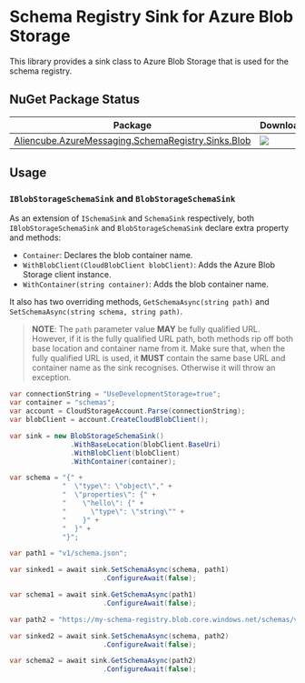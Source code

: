 # Schema Registry Sink for Azure Blob Storage #

This library provides a sink class to Azure Blob Storage that is used for the schema registry.


## NuGet Package Status ##

| Package | Download | Version|
|---|---|---|
| [Aliencube.AzureMessaging.SchemaRegistry.Sinks.Blob](https://www.nuget.org/packages/Aliencube.AzureMessaging.SchemaRegistry.Sinks.Blob/) | [![](https://img.shields.io/nuget/dt/Aliencube.AzureMessaging.SchemaRegistry.Sinks.Blob.svg)](https://www.nuget.org/packages/Aliencube.AzureMessaging.SchemaRegistry.Sinks.Blob/) | [![](https://img.shields.io/nuget/v/Aliencube.AzureMessaging.SchemaRegistry.Sinks.Blob.svg)](https://www.nuget.org/packages/Aliencube.AzureMessaging.SchemaRegistry.Sinks.Blob/) |


## Usage ##

### `IBlobStorageSchemaSink` and `BlobStorageSchemaSink` ###

As an extension of `ISchemaSink` and `SchemaSink` respectively, both `IBlobStorageSchemaSink` and `BlobStorageSchemaSink` declare extra property and methods:

* `Container`: Declares the blob container name.
* `WithBlobClient(CloudBlobClient blobClient)`: Adds the Azure Blob Storage client instance.
* `WithContainer(string container)`: Adds the blob container name.

It also has two overriding methods, `GetSchemaAsync(string path)` and `SetSchemaAsync(string schema, string path)`.

> **NOTE**: The `path` parameter value **MAY** be fully qualified URL. However, if it is the fully qualified URL path, both methods rip off both base location and container name from it. Make sure that, when the fully qualified URL is used, it **MUST** contain the same base URL and container name as the sink recognises. Otherwise it will throw an exception.

```csharp
var connectionString = "UseDevelopmentStorage=true";
var container = "schemas";
var account = CloudStorageAccount.Parse(connectionString);
var blobClient = account.CreateCloudBlobClient();

var sink = new BlobStorageSchemaSink()
               .WithBaseLocation(blobClient.BaseUri)
               .WithBlobClient(blobClient)
               .WithContainer(container);

var schema = "{" +
             "  \"type\": \"object\"," +
             "  \"properties\": {" +
             "    \"hello\": {" +
             "      \"type\": \"string\"" +
             "    }" +
             "  }" +
             "}";

var path1 = "v1/schema.json";

var sinked1 = await sink.SetSchemaAsync(schema, path1)
                       .ConfigureAwait(false);

var schema1 = await sink.GetSchemaAsync(path1)
                       .ConfigureAwait(false);

var path2 = "https://my-schema-registry.blob.core.windows.net/schemas/v1/schema.json";

var sinked2 = await sink.SetSchemaAsync(schema, path2)
                       .ConfigureAwait(false);

var schema2 = await sink.GetSchemaAsync(path2)
                       .ConfigureAwait(false);
```
